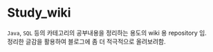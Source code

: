 # Study_wiki

`Java`, `SQL` 등의 카테고리의 공부내용을 정리하는 용도의 wiki 용 repository 임.<br>
정리한 글감을 활용하여 블로그에 좀 더 적극적으로 올려보려함.
